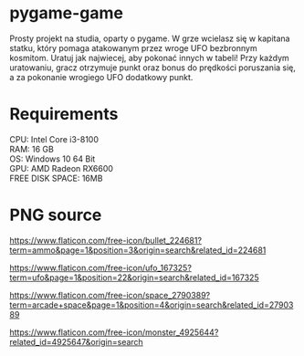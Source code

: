 # pygame-game
Prosty projekt na studia, oparty o pygame. W grze wcielasz się w kapitana statku, który pomaga atakowanym przez wroge UFO bezbronnym kosmitom.  Uratuj jak najwiecej, aby pokonać innych w tabeli! Przy każdym uratowaniu, gracz otrzymuje punkt oraz bonus do prędkości poruszania się, a za pokonanie wrogiego UFO dodatkowy punkt.

# Requirements

CPU: Intel Core i3-8100  
RAM: 16 GB  
OS: Windows 10 64 Bit  
GPU: AMD Radeon RX6600  
FREE DISK SPACE: 16MB  

# PNG source

https://www.flaticon.com/free-icon/bullet_224681?term=ammo&page=1&position=3&origin=search&related_id=224681

https://www.flaticon.com/free-icon/ufo_167325?term=ufo&page=1&position=22&origin=search&related_id=167325

https://www.flaticon.com/free-icon/space_2790389?term=arcade+space&page=1&position=4&origin=search&related_id=2790389

https://www.flaticon.com/free-icon/monster_4925644?related_id=4925647&origin=search
